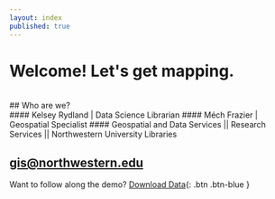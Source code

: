 ```yaml
---
layout: index
published: true
---
```


# Welcome! Let's get mapping. 
<br>
## Who are we? 
<br>
#### Kelsey Rydland | Data Science Librarian
#### Méch Frazier | Geospatial Specialist
#### Geospatial and Data Services || Research Services || Northwestern University Libraries

## [gis@northwestern.edu](mailto:gis@northwestern.edu)

Want to follow along the demo? [Download Data](/arcgis-online/_data/arconline_data_s21.zip){: .btn .btn-blue } 
